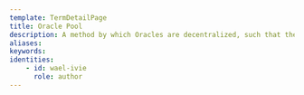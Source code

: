 ```yaml
---
template: TermDetailPage
title: Oracle Pool
description: A method by which Oracles are decentralized, such that the external data they provide can be done so with greater assurance and trust. [More information](https://www.youtube.com/watch?v=QcNZYhAa2xU).
aliases: 
keywords: 
identities: 
    - id: wael-ivie
      role: author
---
```

##
